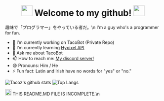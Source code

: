 <div align="center">
  <h1> <img src="https://cdn.discordapp.com/emojis/743099804279898143.gif?v=1" width="35px"> Welcome to my github! <img src="https://cdn.discordapp.com/emojis/743099804279898143.gif?v=1" width="35px">
  </h1>
</div>


趣味で「プログラマー」をやっている者だ。\n
I'm a guy who's a programmer for fun.
- 🔭 I’m currently working on TacoBot (Private Repo)
- 🌱 I’m currently learning [Hypixel API](https://hypixel.net/threads/guide-using-the-hypixel-api-with-python.2596749/)
- 💬 Ask me about TacoBot
- 📫 How to reach me: [My discord server!](https//discord.io/tacoz)
- 😄 Pronouns: Him / He
- ⚡ Fun fact: Latin and Irish have no words for "yes" or "no."
<!-- - 👯 I’m looking to collaborate on N/A
- 🤔 I’m looking for help with N/A
-->


![Tacoz's github stats](https://github-readme-stats.vercel.app/api?username=nottacoz&count_private=true&include_all_commits=true&show_icons=true&theme=chartreuse-dark)
![Top Langs](https://github-readme-stats.vercel.app/api/top-langs/?username=nottacoz&layout=compact&theme=chartreuse-dark)

<img src="https://media.tenor.com/images/ef1cfa38bfa0d9d01fa77d3166dfa9a9/tenor.gif" width="20px"> THIS README.MD FILE IS INCOMPLETE.\n

<!--
**NotTacoz/NotTacoz** is a ✨ _special_ ✨ repository because its `README.md` (this file) appears on your GitHub profile.

NotTacoz 2020 DO NOT USE / DISTRUBUTE
-->
